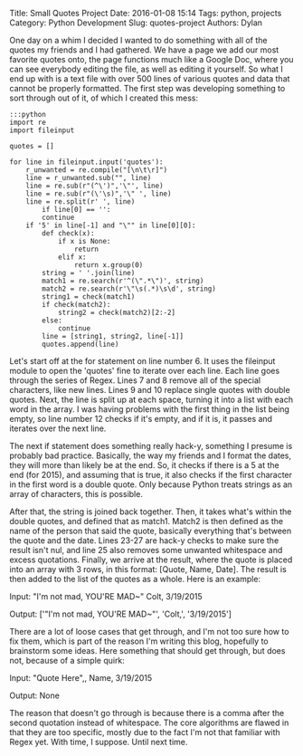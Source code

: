 Title: Small Quotes Project
Date: 2016-01-08 15:14
Tags: python, projects
Category: Python Development
Slug: quotes-project
Authors: Dylan

  One day on a whim I decided I wanted to do something with all of the quotes my friends and I had gathered. We have a page we add our
most favorite quotes onto, the page functions much like a Google Doc, where you can see everybody editing the file, as well as editing it
yourself. So what I end up with is a text file with over 500 lines of various quotes and data that cannot be properly formatted. The
first step was developing something to sort through out of it, of which I created this mess:

	:::python
	import re
	import fileinput

	quotes = []

	for line in fileinput.input('quotes'):
		r_unwanted = re.compile("[\n\t\r]")
		line = r_unwanted.sub("", line)
		line = re.sub(r"(^\')",'\"', line)
		line = re.sub(r"(\'\s)",'\" ', line)
		line = re.split(r' ', line)
      		if line[0] == '':
			continue
		if '5' in line[-1] and "\"" in line[0][0]:
			def check(x):
				if x is None:
					return
				elif x:
					return x.group(0)
			string = ' '.join(line)
			match1 = re.search(r'^(\".*\")', string)
			match2 = re.search(r'\"\s(.*)\s\d', string)
			string1 = check(match1)
			if check(match2):
				string2 = check(match2)[2:-2]
			else: 
				continue
			line = [string1, string2, line[-1]]
			quotes.append(line)

Let's start off at the for statement on line number 6. It uses the fileinput module to open the 'quotes' fine to iterate over each line. Each line goes through the series of Regex. Lines 7 and 8 remove all of the special characters, like new lines. Lines 9 and 10 replace single quotes with double quotes. Next, the line is split up at each space, turning it into a list with each word in the array. I was having problems with the first thing in the list being empty, so line number 12 checks if it's empty, and if it is, it passes and iterates over the next line. 

The next if statement does something really hack-y, something I presume is probably bad practice. Basically, the way my friends and I format the dates, they will more than likely be at the end. So, it checks if there is a 5 at the end (for 2015), and assuming that is true, it also checks if the first character in the first word is a double quote. Only because Python treats strings as an array of characters, this is possible. 

After that, the string is joined back together. Then, it takes what's within the double quotes, and defined that as match1. Match2 is then defined as the name of the person that said the quote, basically everything that's between the quote and the date. Lines 23-27 are hack-y checks to make sure the result isn't nul, and line 25 also removes some unwanted whitespace and excess quotations. Finally, we arrive at the result, where the quote is placed into an array with 3 rows, in this format: [Quote, Name, Date]. The result is then added to the list of the quotes as a whole. Here is an example:

Input: "I'm not mad, YOU'RE MAD~" Colt, 3/19/2015

Output: ['"I\'m not mad, YOU\'RE MAD~"', 'Colt,', '3/19/2015']

There are a lot of loose cases that get through, and I'm not too sure how to fix them, which is part of the reason I'm writing this blog, hopefully to brainstorm some ideas. Here something that should get through, but does not, because of a simple quirk:

Input: "Quote Here",, Name, 3/19/2015

Output: None

The reason that doesn't go through is because there is a comma after the second quotation instead of whitespace. The core algorithms are flawed in that they are too specific, mostly due to the fact I'm not that familiar with Regex yet. With time, I suppose. Until next time.

